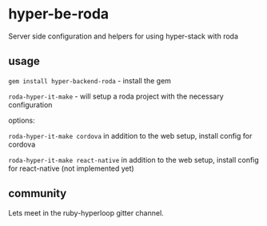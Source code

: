 # hyper-be-roda

Server side configuration and helpers for using hyper-stack with roda

## usage
`gem install hyper-backend-roda` - install the gem

`roda-hyper-it-make` - will setup a roda project with the necessary configuration

options:

`roda-hyper-it-make cordova` in addition to the web setup, install config for cordova

`roda-hyper-it-make react-native` in addition to the web setup, install config for react-native (not implemented yet)

## community

Lets meet in the ruby-hyperloop gitter channel.